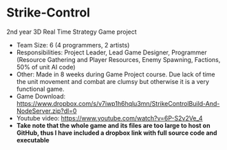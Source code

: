 # Strike-Control
2nd year 3D Real Time Strategy Game project

* Team Size: 6 (4 programmers, 2 artists)
* Responsibilities: Project Leader, Lead Game Designer, Programmer (Resource Gathering and Player Resources, Enemy Spawning, Factions, 50% of unit AI code) 
* Other: Made in 8 weeks during Game Project course. Due lack of time the unit movement and combat are clumsy but otherwise it is a very functional game. 
* Game Download: https://www.dropbox.com/s/v7iwp1h6hqlu3mn/StrikeControlBuild-And-NodeServer.zip?dl=0
* Youtube video: https://www.youtube.com/watch?v=6P-S2v2Ve_4
* **Take note that the whole game and its files are too large to host on GitHub, thus I have included a dropbox link with full source code and executable**
